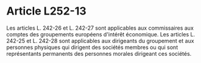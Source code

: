 # Article L252-13

Les articles L. 242-26 et L. 242-27 sont applicables aux commissaires aux comptes des groupements européens d'intérêt économique. Les articles L. 242-25 et L. 242-28 sont applicables aux dirigeants du groupement et aux personnes physiques qui dirigent des sociétés membres ou qui sont représentants permanents des personnes morales dirigeant ces sociétés.